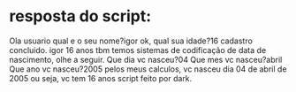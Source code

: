 # resposta do script:

Ola usuario qual e o seu nome?igor
ok, qual sua idade?16
cadastro concluido. igor 16 anos
tbm temos sistemas de codificação de data de nascimento, olhe a seguir.
Que dia vc nasceu?04
Que mes vc nasceu?abril
Que ano vc nasceu?2005
pelos meus calculos, vc nasceu dia 04 de abril de 2005
ou seja, vc tem 16 anos
script feito por dark.
